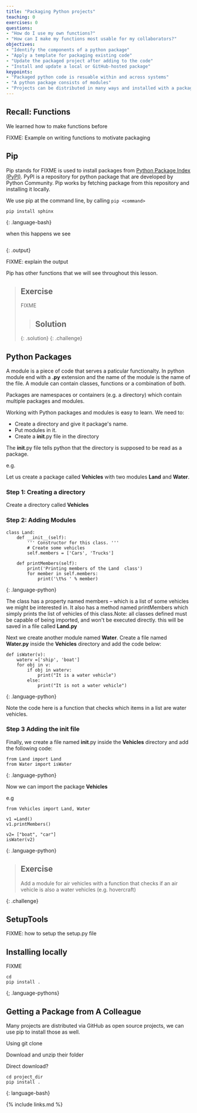 ```yaml
---
title: "Packaging Python projects"
teaching: 0
exercises: 0
questions:
- "How do I use my own functions?"
- "How can I make my functions most usable for my collaborators?"
objectives:
- "Identify the components of a python package"
- "Apply a template for packaging existing code"
- "Update the packaged project after adding to the code"
- "Install and update a local or GitHub-hosted package"
keypoints:
- "Packaged python code is resuable within and across systems"
- "A python package consists of modules"
- "Projects can be distributed in many ways and installed with a package manager"
---
```


## Recall: Functions

We learned how to make functions before

FIXME: Example on writing functions to motivate packaging

## Pip

Pip stands for FIXME is used to install packages from [Python Package Index (PyPI)](https://pypi.org/). PyPI is a repository for python package that are developed by Python Community. Pip works by fetching package from this repository and installing it locally.

We use pip at the command line, by calling `pip <command>`

~~~
pip install sphinx
~~~
{: .language-bash}

when this happens we see

~~~

~~~
{: .output}

FIXME: explain the output

Pip has other functions that we will see throughout this lesson. 

> ## Exercise
> FIXME
> 
> > ## Solution 
> > 
> {: .solution}
{: .challenge}

## Python Packages

A module is a piece of code that serves a paticular functionalty. In python module end with a **.py** extension and the name of the module is the name of the file. A module can contain classes, functions or a combination of both. 

Packages are namespaces or containers (e.g. a directory) which contain multiple packages and modules.

Working with Python packages and modules is easy to learn. We need to:

* Create a directory and give it package's name.
* Put modules in it.
* Create a __init__.py file in the directory

The __init__.py file tells python that the directory is supposed to be read as a package.

e.g.

Let us create a package called **Vehicles** with two modules **Land** and **Water**.

### Step 1: Creating a directory
Create a directory called **Vehicles**

### Step 2: Adding Modules

~~~
class Land:
    def __init__(self):
        ''' Constructor for this class. '''
        # Create some vehicles 
        self.members = ['Cars', 'Trucks']
 
    def printMembers(self):
        print('Printing members of the Land  class')
        for member in self.members:
            print('\t%s ' % member)
~~~
{: .language-python}

The class has a property named members – which is a list of some vehicles we might be interested in. It also has a method named printMembers which simply prints the list of vehicles of this class.Note: all classes defined must be capable of being imported, and won't be executed directly. this will be saved in a file called **Land.py**

Next we create another module named **Water**. Create a file named **Water.py** inside the **Vehicles** directory and add the code below:

~~~ 
def isWater(v):
    waterv =['ship', 'boat']
    for obj in v:
        if obj in waterv:
            print("It is a water vehicle")
        else:
            print("It is not a water vehicle")
~~~
{: .language-python}

Note the code here is a function that checks which items in a list are water vehicles. 

### Step 3 Adding the init file

Finally, we create a file named __init__.py inside the **Vehicles** directory and add the following code:
~~~
from Land import Land
from Water import isWater
~~~
{: .language-python}

Now we can import the package **Vehicles** 

e.g

~~~
from Vehicles import Land, Water

v1 =Land()
v1.printMembers()

v2= ["boat", "car"]
isWater(v2)
~~~
{: .language-python}

> ## Exercise
> Add a module for air vehicles with a function that checks if an air vehicle is also a water vehicles (e.g. hovercraft)
>
{: .challenge}

## SetupTools

FIXME: how to setup the setup.py file

## Installing locally


FIXME

~~~
cd
pip install .
~~~
{; .language-pythons}

## Getting a Package from A Colleague

Many projects are distributed via GitHub as open source projects, we can use pip to install those as well.

Using git clone

Download and unzip their folder

Direct download?


~~~
cd project_dir
pip install .
~~~
{: language-bash}



{% include links.md %}
